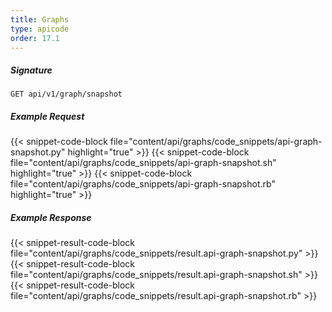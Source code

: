 ```yaml
---
title: Graphs
type: apicode
order: 17.1
---
```


##### Signature
`GET api/v1/graph/snapshot`
##### Example Request
{{< snippet-code-block file="content/api/graphs/code_snippets/api-graph-snapshot.py" highlight="true" >}}
{{< snippet-code-block file="content/api/graphs/code_snippets/api-graph-snapshot.sh" highlight="true" >}}
{{< snippet-code-block file="content/api/graphs/code_snippets/api-graph-snapshot.rb" highlight="true" >}}
##### Example Response
{{< snippet-result-code-block file="content/api/graphs/code_snippets/result.api-graph-snapshot.py" >}}
{{< snippet-result-code-block file="content/api/graphs/code_snippets/result.api-graph-snapshot.sh" >}}
{{< snippet-result-code-block file="content/api/graphs/code_snippets/result.api-graph-snapshot.rb" >}}